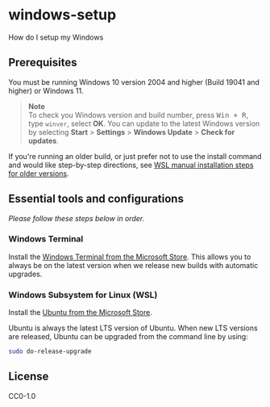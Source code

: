 # windows-setup

How do I setup my Windows

## Prerequisites

You must be running Windows 10 version 2004 and higher (Build 19041 and higher) or Windows 11.

> **Note**\
> To check you Windows version and build number, press <kbd>Win + R</kbd>, type `winver`, select **OK**. You can update to the latest Windows version by selecting **Start** > **Settings** > **Windows Update** > **Check for updates**.

If you're running an older build, or just prefer not to use the install command and would like step-by-step directions, see [WSL manual installation steps for older versions](https://docs.microsoft.com/en-us/windows/wsl/install-manual).

## Essential tools and configurations

_Please follow these steps below in order._

### Windows Terminal

Install the [Windows Terminal from the Microsoft Store](https://aka.ms/terminal). This allows you to always be on the latest version when we release new builds with automatic upgrades.

### Windows Subsystem for Linux (WSL)

Install the [Ubuntu from the Microsoft Store](https://apps.microsoft.com/store/detail/ubuntu/9PDXGNCFSCZV).

Ubuntu is always the latest LTS version of Ubuntu. When new LTS versions are released, Ubuntu can be upgraded from the command line by using:

```sh
sudo do-release-upgrade
```

## License

CC0-1.0
